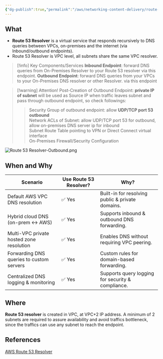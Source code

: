 ```yaml
---
{"dg-publish":true,"permalink":"/aws/networking-content-delivery/route-53/use-route-53-as-dns-resolver/","title":"Use Route 53 as DNS Resolver"}
---
```



## What
- **Route 53 Resolver** is a virtual service that responds recursively to DNS queries between VPCs, on-premises and the internet (via Inbound/outbound endpoints).
- Route 53 Resolver is VPC level, all subnets share the same VPC resolver. 


>[!info] Key Components/Services
>**Inbound Endpoint**: forward DNS queries from On-Premises Resolver to your Route 53 resolver via this endpoint.
>**Outbound Endpoint**: forward DNS queries from your VPCs to your On-Premises DNS resolver or other Resolver. via this endpoint

>[!warning] Attention!
>Post-Creation of Outbound Endpoint:
>**private IP of subnet** will be used as Source IP when traffic leaves subnet and pass through outbound endpoint, so check followings:
>>Security Group of outbound endpoint: allow **UDP/TCP port 53 outbound** \
>>Network ACLs of Subnet: allow UDP/TCP port 53 for outbound, allow on-premises DNS server ip for inbound \
>>Subnet Route Table pointing to VPN or Direct Connect virtual interface \
>>On-Premises Firewall/Security Configuration

![Route 53 Resolver-Outbound.png](/img/user/aws/Networking-Content-Delivery/Route%2053/excalidraw/Route%2053%20Resolver-Outbound.png)
## When and Why

| **Scenario**                             | **Use Route 53 Resolver?** | **Why?**                                          |
| ---------------------------------------- | -------------------------- | ------------------------------------------------- |
| Default AWS VPC DNS resolution           | ✅ Yes                      | Built-in for resolving public & private domains.  |
| Hybrid cloud DNS (on-prem <-> AWS)       | ✅ Yes                      | Supports inbound & outbound DNS forwarding.       |
| Multi-VPC private hosted zone resolution | ✅ Yes                      | Enables DNS without requiring VPC peering.        |
| Forwarding DNS queries to custom servers | ✅ Yes                      | Custom rules for domain-based forwarding.         |
| Centralized DNS logging & monitoring     | ✅ Yes                      | Supports query logging for security & compliance. |

## Where
**Route 53 resolver** is created in VPC, at VPC+2 IP address. 
A minimum of 2 subnets are required to assure availability and avoid traffics bottleneck, since the traffics can use any subnet to reach the endpoint.
  
## References
[AWS Route 53 Resolver](https://docs.aws.amazon.com/Route53/latest/DeveloperGuide/resolver.html)
